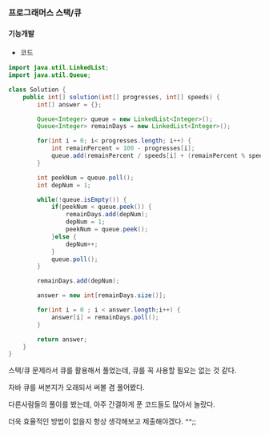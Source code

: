 ### 프로그래머스 스택/큐

#### 기능개발

* 코드 

```java
import java.util.LinkedList;
import java.util.Queue;

class Solution {
    public int[] solution(int[] progresses, int[] speeds) {
        int[] answer = {};

        Queue<Integer> queue = new LinkedList<Integer>();
        Queue<Integer> remainDays = new LinkedList<Integer>();

        for(int i = 0; i< progresses.length; i++) {
            int remainPercent = 100 - progresses[i];
            queue.add(remainPercent / speeds[i] + (remainPercent % speeds[i] > 0 ? 1 : 0));
        }

        int peekNum = queue.poll();
        int depNum = 1;

        while(!queue.isEmpty()) {
            if(peekNum < queue.peek()) {
                remainDays.add(depNum);
                depNum = 1;
                peekNum = queue.peek();             
            }else {
                depNum++;
            }
            queue.poll();
        }

        remainDays.add(depNum);

        answer = new int[remainDays.size()];

        for(int i = 0 ; i < answer.length;i++) {
            answer[i] = remainDays.poll();
        }

        return answer;
    }
}
```

스택/큐 문제라서 큐를 활용해서 풀었는데, 큐를 꼭 사용할 필요는 없는 것 같다.

자바 큐를 써본지가 오래되서 써볼 겸 풀어봤다.

다른사람들의 풀이를 봤는데, 아주 간결하게 푼 코드들도 많아서 놀랐다. 

더욱 효율적인 방법이 없을지 항상 생각해보고 제출해야겠다. ^^;;